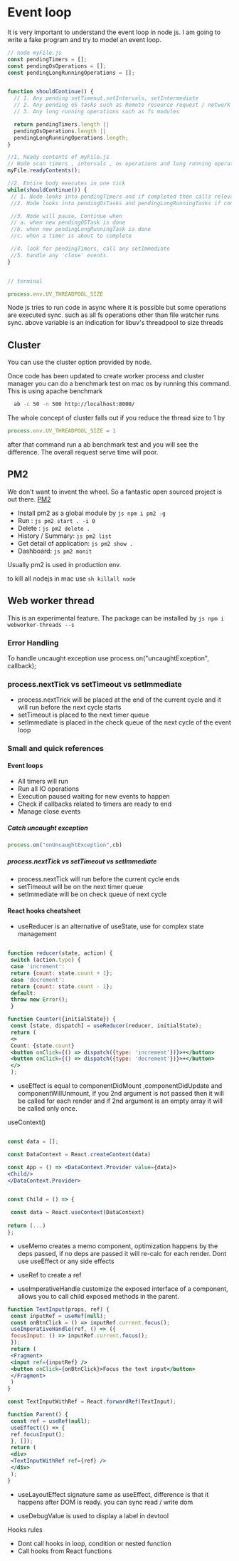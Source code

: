 
# Event loop

It is very important to understand the event loop in node js. I am going to write a fake program and try to model an event loop.


```javascript
// node myFile.js
const pendingTimers = [];
const pendingOsOperations = [];
const pendingLongRunningOperations = [];


function shouldContinue() {
  // 1. Any pending setTimeout,setIntervals, setIntermediate
  // 2. Any pending oS tasks such as Remote resource request / network ops etc
  // 3. Any long running operations such as fs modules

  return pendingTimers.length ||
  pendingOsOperations.length ||
  pendingLongRunningOperations.length;
}

//1, Ready contents of myFile.js
// Node scan timers , intervals , os operations and long running operations and add them into their respective arrays 
myFile.readyContents();

//2. Entire body executes in one tick
while(shouldContinue()) {
 // 1. Node looks into pendingTimers and if completed then calls relevant call backs
 //2. Node looks into pendingOsTasks and pendingLongRunningTasks if completed then calls the relevant callbacks.

 //3. Node will pause, Continue when
 // a. when new pendingOSTask is done
 //b. when new pendingLongRunningTask is done
 //c. when a timer is about to complete

 //4. look for pendingTimers, call any setImmediate
 //5. handle any 'close' events. 
}


// terminal
```

```javascript 
process.env.UV_THREADPOOL_SIZE 
```
Node js tries to run code in async where it is possible but some operations are executed sync. such as all fs operations other than file watcher runs sync. above variable is an indication for libuv's threadpool to size threads

## Cluster

You can use the cluster option provided by node.

Once code has been updated to create worker process and cluster manager you can do a benchmark test on mac os by running this command.
This is using apache benchmark
```sh
  ab -c 50 -n 500 http://localhost:8000/
```

The whole concept of cluster falls out if you reduce the thread size to 1 by 
```js 
process.env.UV_THREADPOOL_SIZE = 1
```

after that command run a ab benchmark test and you will see the difference. The overall request serve time will poor.

## PM2
We don't want to invent the wheel. So a fantastic open sourced project is out there. 
[PM2](http://pm2.keymetrics.io/)

- Install pm2 as a global module by ```js npm i pm2 -g ```
- Run : ```js pm2 start . -i 0  ```
- Delete : ```js pm2 delete . ```
- History / Summary: ```js pm2 list ```
- Get detail of application: ```js pm2 show . ```
- Dashboard: ```js pm2 monit ```

Usually pm2 is used in production env.

to kill all nodejs in mac use ```sh killall node```

## Web worker thread

This is an experimental feature. The package can be installed by ```js npm i webworker-threads --s ```


### Error Handling

To handle uncaught exception use process.on("uncaughtException", callback);

### process.nextTick vs setTimeout vs setImmediate

- process.nextTrick will be placed at the end of the current cycle and it will run before the next cycle starts
- setTimeout is  placed to the next timer queue
- setImmediate is placed in the check queue of the next cycle of the event loop

### Small and quick references

#### Event loops

- All timers will run
- Run all IO operations
- Execution paused waiting for new events to happen
- Check if callbacks related to timers are ready to end
- Manage close events

##### Catch uncaught exception
```js
process.on("onUncaughtException",cb)
```

##### process.nextTick vs setTimeout vs setImmediate

- process.nextTick will run before the current cycle ends
- setTimeout will be on the next timer queue
- setImmediate will be on check queue of next cycle


#### React hooks cheatsheet

- useReducer is an alternative of useState, use for complex state management

```jsx

function reducer(state, action) {
 switch (action.type) {
 case 'increment':
 return {count: state.count + 1};
 case 'decrement':
 return {count: state.count - 1};
 default:
 throw new Error();
 }

function Counter({initialState}) {
 const [state, dispatch] = useReducer(reducer, initialState);
 return (
 <>
 Count: {state.count}
 <button onClick={() => dispatch({type: 'increment'})}>+</button>
 <button onClick={() => dispatch({type: 'decrement'})}>+</button>
 </>
 );
```
- useEffect is equal to componentDidMount ,componentDidUpdate and componentWillUnmount, if you 2nd argument is not passed then it will be called for each render and if 2nd argument is an empty array it will be called only once.

 useContext() 
```jsx

const data = [];

const DataContext = React.createContext(data)

const App = () => <DataContext.Provider value={data}>
<Child/>
</DataContext.Provider>


const Child = () => {

 const data = React.useContext(DataContext)
 
return (...)
};
````

- useMemo creates a memo component, optimization happens by the deps passed, if no deps are passed it will re-calc for each render. Dont use useEffect or any side effects

- useRef to create a ref

- useImperativeHandle customize the exposed interface of a component, allows you to call child exposed methods in the parent.

```jsx
function TextInput(props, ref) {
 const inputRef = useRef(null);
 const onBtnClick = () => inputRef.current.focus();
 useImperativeHandle(ref, () => ({
 focusInput: () => inputRef.current.focus();
 });
 return (
 <Fragment>
 <input ref={inputRef} />
 <button onClick={onBtnClick}>Focus the text input</button>
 </Fragment>
 )
}

const TextInputWithRef = React.forwardRef(TextInput);

function Parent() {
 const ref = useRef(null);
 useEffect(() => {
 ref.focusInput();
 }, []);
 return (
 <div>
 <TextInputWithRef ref={ref} />
 </div>
 );
}
````

- useLayoutEffect signature same as useEffect, difference is that it happens after DOM is ready. you can sync read / write dom

- useDebugValue is used to display a label in devtool


Hooks rules

- Dont call hooks in loop, condition or nested function
- Call hooks from React functions



